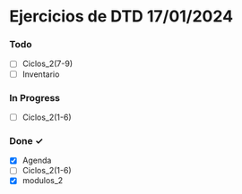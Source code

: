 # Ejercicios de DTD 17/01/2024



### Todo

- [ ] Ciclos_2(7-9)
- [ ] Inventario

### In Progress

- [ ] Ciclos_2(1-6)

### Done ✓

- [x] Agenda
- [ ] Ciclos_2(1-6)
- [x] modulos_2
